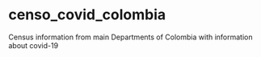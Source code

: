 # censo_covid_colombia
Census information from main Departments of Colombia with information about covid-19
